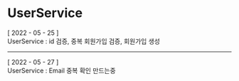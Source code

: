 # UserService  

[ 2022 - 05 - 25 ]  
UserService : id 검증, 중복 회원가입 검증, 회원가입 생성  

---
[ 2022 - 05 - 27 ]  
UserService : Email 중복 확인 만드는중
